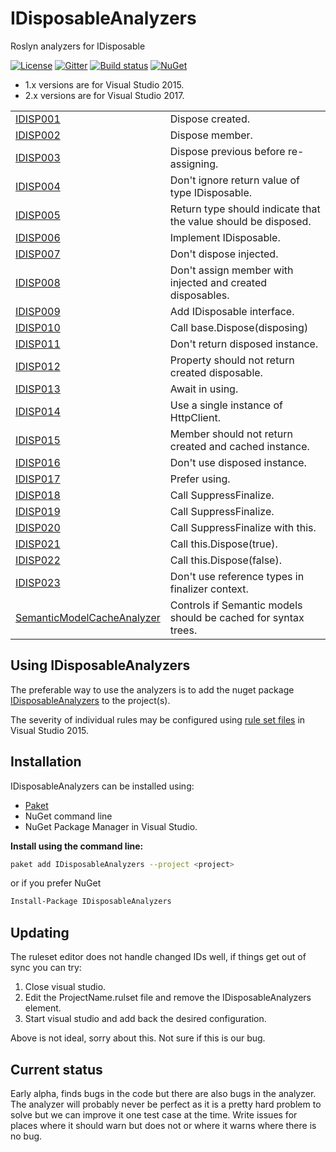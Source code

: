# IDisposableAnalyzers
Roslyn analyzers for IDisposable

[![License](https://img.shields.io/badge/license-MIT-blue.svg)](LICENSE)
[![Gitter](https://badges.gitter.im/DotNetAnalyzers/IDisposableAnalyzers.svg)](https://gitter.im/DotNetAnalyzers/IDisposableAnalyzers?utm_source=badge&utm_medium=badge&utm_campaign=pr-badge&utm_content=badge)
[![Build status](https://ci.appveyor.com/api/projects/status/nt35pbd1r08vj2m8/branch/master?svg=true)](https://ci.appveyor.com/project/JohanLarsson/idisposableanalyzers/branch/master)
[![NuGet](https://img.shields.io/nuget/v/IDisposableAnalyzers.svg)](https://www.nuget.org/packages/IDisposableAnalyzers/)

* 1.x versions are for Visual Studio 2015.
* 2.x versions are for Visual Studio 2017.

<!-- start generated table -->
<table>
  <tr>
    <td><a href="https://github.com/DotNetAnalyzers/IDisposableAnalyzers/blob/master/documentation/IDISP001.md">IDISP001</a></td>
    <td>Dispose created.</td>
  </tr>
  <tr>
    <td><a href="https://github.com/DotNetAnalyzers/IDisposableAnalyzers/blob/master/documentation/IDISP002.md">IDISP002</a></td>
    <td>Dispose member.</td>
  </tr>
  <tr>
    <td><a href="https://github.com/DotNetAnalyzers/IDisposableAnalyzers/blob/master/documentation/IDISP003.md">IDISP003</a></td>
    <td>Dispose previous before re-assigning.</td>
  </tr>
  <tr>
    <td><a href="https://github.com/DotNetAnalyzers/IDisposableAnalyzers/blob/master/documentation/IDISP004.md">IDISP004</a></td>
    <td>Don't ignore return value of type IDisposable.</td>
  </tr>
  <tr>
    <td><a href="https://github.com/DotNetAnalyzers/IDisposableAnalyzers/blob/master/documentation/IDISP005.md">IDISP005</a></td>
    <td>Return type should indicate that the value should be disposed.</td>
  </tr>
  <tr>
    <td><a href="https://github.com/DotNetAnalyzers/IDisposableAnalyzers/blob/master/documentation/IDISP006.md">IDISP006</a></td>
    <td>Implement IDisposable.</td>
  </tr>
  <tr>
    <td><a href="https://github.com/DotNetAnalyzers/IDisposableAnalyzers/blob/master/documentation/IDISP007.md">IDISP007</a></td>
    <td>Don't dispose injected.</td>
  </tr>
  <tr>
    <td><a href="https://github.com/DotNetAnalyzers/IDisposableAnalyzers/blob/master/documentation/IDISP008.md">IDISP008</a></td>
    <td>Don't assign member with injected and created disposables.</td>
  </tr>
  <tr>
    <td><a href="https://github.com/DotNetAnalyzers/IDisposableAnalyzers/blob/master/documentation/IDISP009.md">IDISP009</a></td>
    <td>Add IDisposable interface.</td>
  </tr>
  <tr>
    <td><a href="https://github.com/DotNetAnalyzers/IDisposableAnalyzers/blob/master/documentation/IDISP010.md">IDISP010</a></td>
    <td>Call base.Dispose(disposing)</td>
  </tr>
  <tr>
    <td><a href="https://github.com/DotNetAnalyzers/IDisposableAnalyzers/blob/master/documentation/IDISP011.md">IDISP011</a></td>
    <td>Don't return disposed instance.</td>
  </tr>
  <tr>
    <td><a href="https://github.com/DotNetAnalyzers/IDisposableAnalyzers/blob/master/documentation/IDISP012.md">IDISP012</a></td>
    <td>Property should not return created disposable.</td>
  </tr>
  <tr>
    <td><a href="https://github.com/DotNetAnalyzers/IDisposableAnalyzers/blob/master/documentation/IDISP013.md">IDISP013</a></td>
    <td>Await in using.</td>
  </tr>
  <tr>
    <td><a href="https://github.com/DotNetAnalyzers/IDisposableAnalyzers/blob/master/documentation/IDISP014.md">IDISP014</a></td>
    <td>Use a single instance of HttpClient.</td>
  </tr>
  <tr>
    <td><a href="https://github.com/DotNetAnalyzers/IDisposableAnalyzers/blob/master/documentation/IDISP015.md">IDISP015</a></td>
    <td>Member should not return created and cached instance.</td>
  </tr>
  <tr>
    <td><a href="https://github.com/DotNetAnalyzers/IDisposableAnalyzers/blob/master/documentation/IDISP016.md">IDISP016</a></td>
    <td>Don't use disposed instance.</td>
  </tr>
  <tr>
    <td><a href="https://github.com/DotNetAnalyzers/IDisposableAnalyzers/blob/master/documentation/IDISP017.md">IDISP017</a></td>
    <td>Prefer using.</td>
  </tr>
  <tr>
    <td><a href="https://github.com/DotNetAnalyzers/IDisposableAnalyzers/blob/master/documentation/IDISP018.md">IDISP018</a></td>
    <td>Call SuppressFinalize.</td>
  </tr>
  <tr>
    <td><a href="https://github.com/DotNetAnalyzers/IDisposableAnalyzers/blob/master/documentation/IDISP019.md">IDISP019</a></td>
    <td>Call SuppressFinalize.</td>
  </tr>
  <tr>
    <td><a href="https://github.com/DotNetAnalyzers/IDisposableAnalyzers/blob/master/documentation/IDISP020.md">IDISP020</a></td>
    <td>Call SuppressFinalize with this.</td>
  </tr>
  <tr>
    <td><a href="https://github.com/DotNetAnalyzers/IDisposableAnalyzers/blob/master/documentation/IDISP021.md">IDISP021</a></td>
    <td>Call this.Dispose(true).</td>
  </tr>
  <tr>
    <td><a href="https://github.com/DotNetAnalyzers/IDisposableAnalyzers/blob/master/documentation/IDISP022.md">IDISP022</a></td>
    <td>Call this.Dispose(false).</td>
  </tr>
  <tr>
    <td><a href="https://github.com/DotNetAnalyzers/IDisposableAnalyzers/blob/master/documentation/IDISP023.md">IDISP023</a></td>
    <td>Don't use reference types in finalizer context.</td>
  </tr>
  <tr>
    <td><a href="">SemanticModelCacheAnalyzer</a></td>
    <td>Controls if Semantic models should be cached for syntax trees.</td>
  </tr>
<table>
<!-- end generated table -->

## Using IDisposableAnalyzers

The preferable way to use the analyzers is to add the nuget package [IDisposableAnalyzers](https://www.nuget.org/packages/IDisposableAnalyzers/)
to the project(s).

The severity of individual rules may be configured using [rule set files](https://msdn.microsoft.com/en-us/library/dd264996.aspx)
in Visual Studio 2015.

## Installation

IDisposableAnalyzers can be installed using:
- [Paket](https://fsprojects.github.io/Paket/) 
- NuGet command line
- NuGet Package Manager in Visual Studio.


**Install using the command line:**
```bash
paket add IDisposableAnalyzers --project <project>
```

or if you prefer NuGet
```bash
Install-Package IDisposableAnalyzers
```

## Updating

The ruleset editor does not handle changed IDs well, if things get out of sync you can try:

1) Close visual studio.
2) Edit the ProjectName.rulset file and remove the IDisposableAnalyzers element.
3) Start visual studio and add back the desired configuration.

Above is not ideal, sorry about this. Not sure if this is our bug.


## Current status

Early alpha, finds bugs in the code but there are also bugs in the analyzer. The analyzer will probably never be perfect as it is a pretty hard problem to solve but we can improve it one test case at the time.
Write issues for places where it should warn but does not or where it warns where there is no bug.
